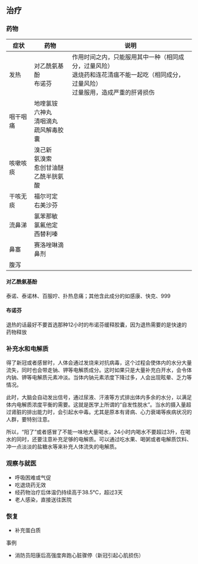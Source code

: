 ## 治疗

### 药物

| 症状 | 药物 | 说明 |
| --- | --- | --- |
| 发热 | 对乙酰氨基酚<br>布诺芬 | 作用时间之内，只能服用其中一种（相同成分，过量风险）<br>退烧药和连花清瘟不能一起吃（相同成分，过量风险）<br>过量服用，造成严重的肝肾损伤 |
| 咽干咽痛 | 地喹氯铵<br>六神丸<br>清咽滴丸<br>疏风解毒胶囊 | |
| 咳嗽咳痰 | 溴己新<br>氨溴索<br>愈创甘油醚<br>乙酰半胱氨酸 | |
| 干咳无痰 | 福尔可定<br>右美沙芬 | |
| 流鼻涕 | 氯苯那敏<br>氯氟他定<br>西替利嗪 | |
| 鼻塞 | 赛洛唑啉滴鼻剂 | |
| 腹泻 |  | |

#### 对乙酰氨基酚

泰诺、泰诺林、百服咛、扑热息痛；其他含此成分的如感康、快克、999

#### 布诺芬

退热的话最好不要首选那种12小时的布诺芬缓释胶囊，因为退热需要的是快速的药物释放

### 补充水和电解质

得了新冠或者感冒时，人体会通过发烧来对抗病毒，这个过程会使体内的水分大量流失，同时也会带走钠、钾等电解质成分。这时如果只是大量补充白开水，会令体内钠、钾等电解质元素冲淡。当体内钠元素浓度下降过多，人会出现眩晕、乏力等情况。

此时，大脑会自动发出信号，通过尿液、汗液等方式排出体内多余的水分，以满足体内电解质浓度平衡的需要。这就是医学上所谓的“自发性脱水”。当水的摄入量超过肾脏的排出能力时，会引起水中毒。尤其是原本有肾病、心力衰竭等疾病状况的人群，要特别注意。

所以，“阳了”或者感冒了不能一味地大量喝水，24小时内喝水不要超过3升，在喝水的同时，还要注意补充足够的电解质。可以通过吃水果、喝粥或者电解质饮料、冲一点淡淡的盐糖水等来补充人体流失的电解质。

### 观察与就医

- 呼吸困难或气促
- 吃退烧药无效
- 经药物治疗后体温仍持续高于38.5°C，超过3天
- 老人感染，直接送往医院

### 恢复

- 补充蛋白质

事例

- 消防员阳康后高强度奔跑心脏骤停（新冠引起心肌损伤）
